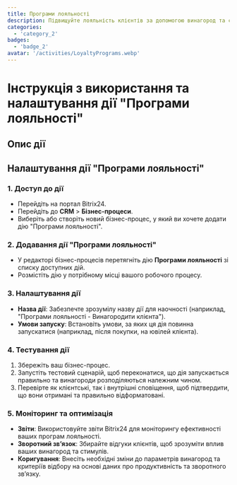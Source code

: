 ```yaml
---
title: Програми лояльності
description: Підвищуйте лояльність клієнтів за допомогою винагород та стимулів.
categories: 
  - 'category_2'
badges: 
  - 'badge_2'
avatar: '/activities/LoyaltyPrograms.webp'
---
```

# Інструкція з використання та налаштування дії "Програми лояльності"

## Опис дії

## **Налаштування дії "Програми лояльності"**

### 1. Доступ до дії
- Перейдіть на портал Bitrix24.
- Перейдіть до **CRM** > **Бізнес-процеси**.
- Виберіть або створіть новий бізнес-процес, у який ви хочете додати дію "Програми лояльності".

### 2. Додавання дії "Програми лояльності"
- У редакторі бізнес-процесів перетягніть дію **Програми лояльності** зі списку доступних дій.
- Розмістіть дію у потрібному місці вашого робочого процесу.

### 3. Налаштування дії
- **Назва дії**: Забезпечте зрозумілу назву дії для наочності (наприклад, "Програми лояльності - Винагородити клієнта").
- **Умови запуску**: Встановіть умови, за яких ця дія повинна запускатися (наприклад, після покупки, на ювілей клієнта).

### 4. Тестування дії
1. Збережіть ваш бізнес-процес.
2. Запустіть тестовий сценарій, щоб переконатися, що дія запускається правильно та винагороди розподіляються належним чином.
3. Перевірте як клієнтські, так і внутрішні сповіщення, щоб підтвердити, що вони отримані та правильно відформатовані.

### 5. Моніторинг та оптимізація
- **Звіти**: Використовуйте звіти Bitrix24 для моніторингу ефективності ваших програм лояльності.
- **Зворотний зв’язок**: Збирайте відгуки клієнтів, щоб зрозуміти вплив ваших винагород та стимулів.
- **Коригування**: Внесіть необхідні зміни до параметрів винагород та критеріїв відбору на основі даних про продуктивність та зворотного зв’язку.